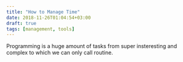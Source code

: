 ```yaml
---
title: "How to Manage Time"
date: 2018-11-26T01:04:54+03:00
draft: true
tags: [management, tools]
---
```


Programming is a huge amount of tasks from super insteresting and complex to which we can only call routine.
 